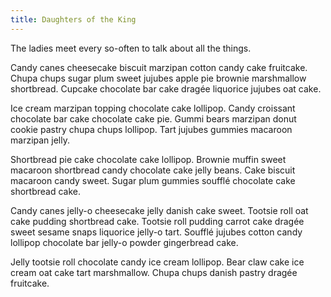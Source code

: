 ```yaml
---
title: Daughters of the King
---
```


The ladies meet every so-often to talk about all the things.

Candy canes cheesecake biscuit marzipan cotton candy cake fruitcake. Chupa chups sugar plum sweet jujubes apple pie brownie marshmallow shortbread. Cupcake chocolate bar cake dragée liquorice jujubes oat cake.

Ice cream marzipan topping chocolate cake lollipop. Candy croissant chocolate bar cake chocolate cake pie. Gummi bears marzipan donut cookie pastry chupa chups lollipop. Tart jujubes gummies macaroon marzipan jelly.

Shortbread pie cake chocolate cake lollipop. Brownie muffin sweet macaroon shortbread candy chocolate cake jelly beans. Cake biscuit macaroon candy sweet. Sugar plum gummies soufflé chocolate cake shortbread cake.

Candy canes jelly-o cheesecake jelly danish cake sweet. Tootsie roll oat cake pudding shortbread cake. Tootsie roll pudding carrot cake dragée sweet sesame snaps liquorice jelly-o tart. Soufflé jujubes cotton candy lollipop chocolate bar jelly-o powder gingerbread cake.

Jelly tootsie roll chocolate candy ice cream lollipop. Bear claw cake ice cream oat cake tart marshmallow. Chupa chups danish pastry dragée fruitcake.

